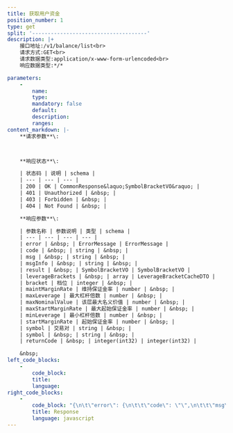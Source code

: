 ```yaml
---
title: 获取用户资金
position_number: 1
type: get
split: '-------------------------------------'
description: |+
    接口地址:/v1/balance/list<br>
    请求方式:GET<br>
    请求数据类型:application/x-www-form-urlencoded<br>
    响应数据类型:*/*

parameters:
    -
        name:
        type:
        mandatory: false
        default:
        description:
        ranges:
content_markdown: |-
    **请求参数**\:



    **响应状态**\:

    | 状态码 | 说明 | schema |
    | --- | --- | --- |
    | 200 | OK | CommonResponse&laquo;SymbolBracketVO&raquo; |
    | 401 | Unauthorized | &nbsp; |
    | 403 | Forbidden | &nbsp; |
    | 404 | Not Found | &nbsp; |

    **响应参数**\:

    | 参数名称 | 参数说明 | 类型 | schema |
    | --- | --- | --- | --- |
    | error | &nbsp; | ErrorMessage | ErrorMessage |
    | code | &nbsp; | string | &nbsp; |
    | msg | &nbsp; | string | &nbsp; |
    | msgInfo | &nbsp; | string | &nbsp; |
    | result | &nbsp; | SymbolBracketVO | SymbolBracketVO |
    | leverageBrackets | &nbsp; | array | LeverageBracketCacheDTO |
    | bracket | 档位 | integer | &nbsp; |
    | maintMarginRate | 维持保证金率 | number | &nbsp; |
    | maxLeverage | 最大杠杆倍数 | number | &nbsp; |
    | maxNominalValue | 该层最大名义价值 | number | &nbsp; |
    | maxStartMarginRate | 最大起始保证金率 | number | &nbsp; |
    | minLeverage | 最小杠杆倍数 | number | &nbsp; |
    | startMarginRate | 起始保证金率 | number | &nbsp; |
    | symbol | 交易对 | string | &nbsp; |
    | symbol | &nbsp; | string | &nbsp; |
    | returnCode | &nbsp; | integer(int32) | integer(int32) |

    &nbsp;
left_code_blocks:
    -
        code_block:
        title:
        language:
right_code_blocks:
    -
        code_block: "{\n\t\"error\": {\n\t\t\"code\": \"\",\n\t\t\"msg\": \"\"\n\t},\n\t\"msgInfo\": \"\",\n\t\"result\": {\n\t\t\"leverageBrackets\": [\n\t\t\t{\n\t\t\t\t\"bracket\": 0,\n\t\t\t\t\"maintMarginRate\": 0,\n\t\t\t\t\"maxLeverage\": 0,\n\t\t\t\t\"maxNominalValue\": 0,\n\t\t\t\t\"maxStartMarginRate\": 0,\n\t\t\t\t\"minLeverage\": 0,\n\t\t\t\t\"startMarginRate\": 0,\n\t\t\t\t\"symbol\": \"\"\n\t\t\t}\n\t\t],\n\t\t\"symbol\": \"\"\n\t},\n\t\"returnCode\": 0\n}"
        title: Response
        language: javascript
---
```

